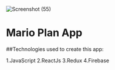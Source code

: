 ![Screenshot (55)](https://user-images.githubusercontent.com/49793696/133067939-839bf39e-46e0-4239-af74-8f1bccf2d075.png)

# Mario Plan App
 
 ##Technologies used to create this app:
 
   1.JavaScript
   2.ReactJs
   3.Redux
   4.Firebase
